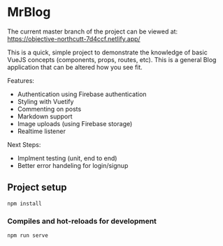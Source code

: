# MrBlog
The current master branch of the project can be viewed at:
https://objective-northcutt-7d4ccf.netlify.app/

This is a quick, simple project to demonstrate the knowledge of basic VueJS concepts (components, props, routes, etc). This is a general Blog application that can be altered how you see fit.  

Features:
* Authentication using Firebase authentication
* Styling with Vuetify
* Commenting on posts
* Markdown support
* Image uploads (using Firebase storage)
* Realtime listener

Next Steps:
* Implment testing (unit, end to end)
* Better error handeling for login/signup

## Project setup
```
npm install
```

### Compiles and hot-reloads for development
```
npm run serve
```
